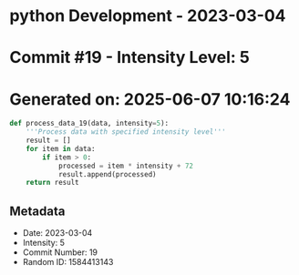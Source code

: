 ﻿# python Development - 2023-03-04
# Commit #19 - Intensity Level: 5
# Generated on: 2025-06-07 10:16:24
```python
def process_data_19(data, intensity=5):
    '''Process data with specified intensity level'''
    result = []
    for item in data:
        if item > 0:
            processed = item * intensity + 72
            result.append(processed)
    return result
```
## Metadata
- Date: 2023-03-04
- Intensity: 5
- Commit Number: 19
- Random ID: 1584413143
